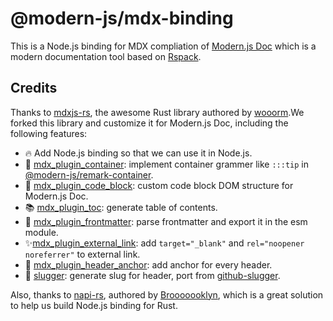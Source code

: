 # @modern-js/mdx-binding

This is a Node.js binding for MDX compliation of [Modern.js Doc](https://modernjs.dev/doc-tools) which is a modern documentation tool based on [Rspack](https://www.rspack.org/).

## Credits

Thanks to [mdxjs-rs](https://github.com/wooorm/mdxjs-rs), the awesome Rust library authored by [wooorm](https://github.com/wooorm).We forked this library and customize it for Modern.js Doc, including the following features:

- 🔥 Add Node.js binding so that we can use it in Node.js.
- 📝 [mdx_plugin_container](./crates/plugin_container): implement container grammer like `:::tip` in [@modern-js/remark-container](https://github.com/web-infra-dev/modern.js/tree/main/packages/toolkit/remark-container).
- 🔖 [mdx_plugin_code_block](./crates/plugin_code_block): custom code block DOM structure for Modern.js Doc.
- 📚 [mdx_plugin_toc](./crates/plugin_toc): generate table of contents.
- 🎨 [mdx_plugin_frontmatter](./crates/plugin_frontmatter): parse frontmatter and export it in the esm module.
- ✨[mdx_plugin_external_link](./crates/plugin_external_link): add `target="_blank"` and `rel="noopener noreferrer"` to external link.
- 🍎 [mdx_plugin_header_anchor](./crates/plugin_header_anchor): add anchor for every header.
- 🔨 [slugger](./crates/slugger): generate slug for header, port from [github-slugger](https://github.com/Flet/github-slugger).

Also, thanks to [napi-rs](https://github.com/napi-rs/napi-rs), authored by [Brooooooklyn](https://github.com/Brooooooklyn), which is a great solution to help us build Node.js binding for Rust.
